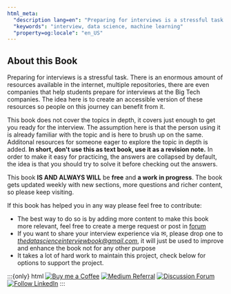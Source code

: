 ```yaml
---
html_meta:
  "description lang=en": "Preparing for interviews is a stressful task. There is an enormous amount of resources available in the internet, multiple repositories, there are even companies that help students prepare for interviews at the Big Tech companies. The idea here is to create an accessible version of these resources so people on this journey can benefit from it."
  "keywords": "interview, data science, machine learning"
  "property=og:locale": "en_US"
---
```


## About this Book

Preparing for interviews is a stressful task. There is an enormous amount of resources available in the internet, multiple repositories, there are even companies that help students prepare for interviews at the Big Tech companies. The idea here is to create an accessible version of these resources so people on this journey can benefit from it.

This book does not cover the topics in depth, it covers just enough to get you ready for the interview. The assumption here is that the person using it is already familiar with the topic and is here to brush up on the same. Additonal resources for someone eager to explore the topic in depth is added. **In short, don't use this as text book, use it as a revision note.** In order to make it easy for practicing, the answers are collapsed by default, the idea is that you should try to solve it before checking out the answers.

This book **IS AND ALWAYS WILL** be **free** and **a work in progress**. The book gets updated weekly with new sections, more questions and richer content, so please keep visiting.

If this book has helped you in any way please feel free to contribute:
- The best way to do so is by adding more content to make this book more relevant, feel free to create a merge request or post in [forum](https://github.com/dipranjan/dsinterviewqns/discussions)
- If you want to share your interview experience via ✉, please drop one to *thedatascienceinterviewbook@gmail.com*, it will just be used to improve and enhance the book not for any other purpose
- It takes a lot of hard work to maintain this project, check below for options to support the project.

:::{only} html
[![Buy me a Coffee](https://img.shields.io/badge/Support-Buy%20me%20a%20%E2%98%95-orange?style=flat-square&logo=appveyor.svg)](https://www.buymeacoffee.com/dearc)
[![Medium Referral](https://img.shields.io/badge/Support-Medium%20Referral-lightgrey?style=flat-square&logo=appveyor.svg)](https://medium.com/@dipranjanchatterjee/membership)
[![Discussion Forum](https://img.shields.io/badge/Discussion%20Forum-%F0%9F%99%8A%20%20%F0%9F%99%88%20%20%F0%9F%99%89-0172B3?style=flat-square&logo=appveyor.svg)](https://github.com/dipranjan/dsinterviewqns/discussions)
[![Follow LinkedIn](https://img.shields.io/badge/Follow-LinkedIn-0077B5?style=flat-square&logo=appveyor.svg)](https://www.linkedin.com/company/the-data-science-interview-book/?lipi=urn%3Ali%3Apage%3Ad_flagship3_feed%3BeglbXB3xT0mopZBzReqMEQ%3D%3D)
:::